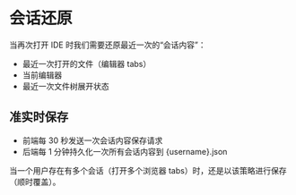 # 会话还原

当再次打开 IDE 时我们需要还原最近一次的“会话内容”：

* 最近一次打开的文件（编辑器 tabs）
* 当前编辑器
* 最近一次文件树展开状态

## 准实时保存

* 前端每 30 秒发送一次会话内容保存请求
* 后端每 1 分钟持久化一次所有会话内容到 {username}.json

当一个用户存在有多个会话（打开多个浏览器 tabs）时，还是以该策略进行保存（顺时覆盖）。
